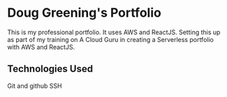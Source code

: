 # Doug Greening's Portfolio

This is my professional portfolio.  It uses AWS and ReactJS.
Setting this up as part of my training on A Cloud Guru in creating a
Serverless portfolio with AWS and ReactJS.


## Technologies Used

Git and github
SSH
